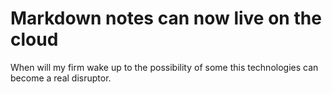 # Markdown notes can now live on the cloud

When will my firm wake up to the possibility of some this technologies can become a real disruptor. 